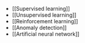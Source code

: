 - [[Supervised learning]]
- [[Unsupervised learning]]
- [[Reinforcement learning]]
- [[Anomaly detection]]
- [[Artificial neural network]]